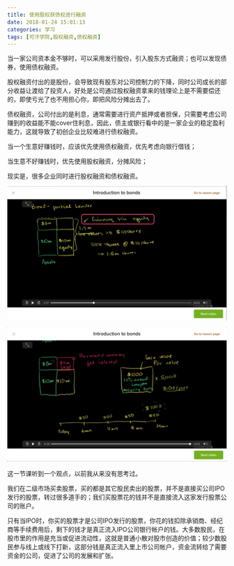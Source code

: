 ```yaml
---
title: 使用股权获债权进行融资
date: 2018-01-24 15:01:13
categories: 学习
tags: [可汗学院,股权融资,债权融资]
---
```


当一家公司资本金不够时，可以采用发行股份，引入股东方式融资；也可以发现债券，使用债权融资。

股权融资付出的是股份，会导致现有股东对公司控制力的下降，同时公司成长的部分收益让渡给了投资人，好处是公司通过股权融资拿来的钱理论上是不需要偿还的，即使亏光了也不用担心你，即把风险分摊出去了。

债权融资，公司付出的是利息，通常需要进行资产抵押或者担保，只需要考虑公司赚到的收益能不能cover住利息，因此，债主或银行看中的是一家企业的稳定盈利能力，这就导致了初创企业比较难进行债权融资。

当一个生意好赚钱时，应该优先使用债权融资，优先考虑向银行借钱；

当生意不好赚钱时，优先使用股权融资，分摊风险；

现实是，很多企业同时进行股权融资和债权融资。

![issue stock shares](khanacademy-bonds-or-stocks-fund-raising/issue-stock-shares-to-raise-money.jpg)

![issue bonds](khanacademy-bonds-or-stocks-fund-raising/issue-coupon-to-raise-money.jpg)



这一节课听到一个观点，以前我从来没有思考过。

我们在二级市场买卖股票，买的都是其它股民卖出的股票，并不是直接买公司IPO发行的股票，转过很多道手的；我们买股票花的钱并不是直接流入这家发行股票公司的账户。

只有当IPO时，你买的股票才是公司IPO发行的股票，你花的钱扣除承销商、经纪商等手续费用后，剩下的钱才是真正流入IPO公司银行帐户的钱。大多数股民，在股市里的作用是充当或促进流动性，这就是普通小散对股市创造的价值；较少数股民参与线上或线下打新，这部分钱是真正流入里上市公司帐户，资金流转给了需要资金的公司，促进了公司的发展和扩张。

